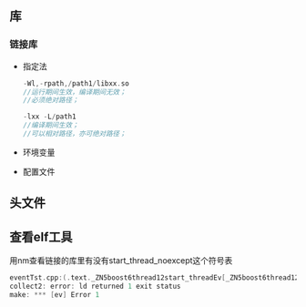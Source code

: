 
## 库

### 链接库

- 指定法

	```cpp
	-Wl,-rpath,/path1/libxx.so
	//运行期间生效，编译期间无效；
	//必须绝对路径；

	-lxx -L/path1
	//编译期间生效；
	//可以相对路径，亦可绝对路径；
	```

- 环境变量

- 配置文件

## 头文件


## 查看elf工具

用nm查看链接的库里有没有start\_thread\_noexcept这个符号表
```cpp
eventTst.cpp:(.text._ZN5boost6thread12start_threadEv[_ZN5boost6thread12start_threadEv]+0x15): undefined reference to `boost::thread::start_thread_noexcept()'
collect2: error: ld returned 1 exit status
make: *** [ev] Error 1
```

